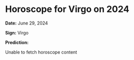 # Horoscope for Virgo on 2024

**Date:** June 29, 2024

**Sign:** Virgo

**Prediction:**

Unable to fetch horoscope content
